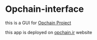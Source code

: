 # Opchain-interface

this is a GUI for [Opchain Project](https://github.com/ChainMates/Opchain-core)

this app is deployed on [opchain.ir](https://opchain.ir) website